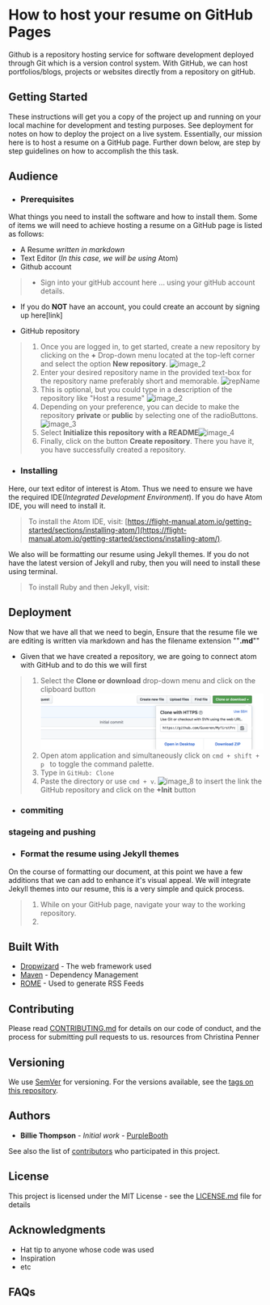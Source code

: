 # How to host your resume on GitHub Pages


Github is a repository hosting service for software development deployed through Git which is a version control system. With GitHub, we can host portfolios/blogs, projects or websites directly from a repository on gitHub.

## Getting Started

These instructions will get you a copy of the project up and running on your local machine for development and testing purposes. See deployment for notes on how to deploy the project on a live system.
Essentially, our mission here is to host a resume on a GitHub page. Further down below, are step by step guidelines on how to accomplish the this task.

## Audience

* ### Prerequisites
What things you need to install the software and how to install them.
Some of items we will need to achieve hosting a resume on a GitHub page is listed as follows:  

  * A Resume *written in markdown*
  * Text Editor (*In this case, we will be using* Atom)
  * Github account
 > * Sign into your gitHub account here ... using your gitHub account details.  
 * If you do **NOT** have an account, you could create an account by signing up here[link]

 * GitHub repository
> 1. Once you are logged in, to get started, create a new repository by clicking on the **+** Drop-down menu located at the top-left corner and select the option **New repository**.  ![image_2](image_2.png)
> 2. Enter your desired repository name in the provided text-box for the repository name preferably short and memorable.  ![repName](repName.png)  
> 3. This is optional, but you could type in a description of the repository like "Host a resume" ![image_2](image_3.png)
> 4. Depending on your preference, you can decide to make the repository **private** or **public** by selecting one  of the radioButtons.![image_3](image_4.png)
> 5. Select **Initialize this repository with a README**![image_4](image_5.png)
> 6. Finally, click on the button **Create repository**.
>There you have it, you have successfully created a repository.




* ### Installing
Here, our text editor of interest is Atom. Thus we need to ensure we have the required IDE(*Integrated Development Environment*). If you do have Atom IDE, you will need to install it.
> To install the Atom IDE, visit: [https://flight-manual.atom.io/getting-started/sections/installing-atom/](https://flight-manual.atom.io/getting-started/sections/installing-atom/).  

  We also will be formatting our resume using Jekyll themes. If you do not have the latest version of Jekyll and ruby, then you will need to install these using terminal.
> To install Ruby and then Jekyll, visit:


## Deployment

Now that we have all that we need to begin, Ensure that the resume file we are editing is written via markdown and has the filename extension  ""**.md**""
* Given that we have created a repository, we are going to connect atom with GitHub and to do this we will first
> 1. Select the **Clone or download** drop-down menu and click on the clipboard button  ![image_7](http://github.com/guveren/Assignment2/raw/master/images/image_7.png)
> 2. Open atom application and simultaneously click on ```cmd + shift + p ``` to toggle the command palette.
> 3. Type in ```GitHub: Clone```
> 4. Paste the directory or use ```cmd + v```.  ![image_8](image_8.png) to insert the link the GitHub repository and click on the **+Init** button

* ### commiting
### stageing and pushing


* ### Format the resume using Jekyll themes
On the course of formatting our document, at this point we have a few additions that we can add to enhance it's visual appeal. We will integrate Jekyll themes into our resume, this is a very simple and quick process.
> 1. While on your GitHub page, navigate your way to the working repository.
> 2.












## Built With

* [Dropwizard](http://www.dropwizard.io/1.0.2/docs/) - The web framework used
* [Maven](https://maven.apache.org/) - Dependency Management
* [ROME](https://rometools.github.io/rome/) - Used to generate RSS Feeds

## Contributing

Please read [CONTRIBUTING.md](https://gist.github.com/PurpleBooth/b24679402957c63ec426) for details on our code of conduct, and the process for submitting pull requests to us.
resources from Christina Penner

## Versioning

We use [SemVer](http://semver.org/) for versioning. For the versions available, see the [tags on this repository](https://github.com/your/project/tags).

## Authors

* **Billie Thompson** - *Initial work* - [PurpleBooth](https://github.com/PurpleBooth)

See also the list of [contributors](https://github.com/your/project/contributors) who participated in this project.

## License

This project is licensed under the MIT License - see the [LICENSE.md](LICENSE.md) file for details

## Acknowledgments

* Hat tip to anyone whose code was used
* Inspiration
* etc

## FAQs
